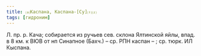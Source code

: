 ```yaml
---
title: ⒜Каспана, Каспана-[Су]⒯⒵
tags: [гидроним]
---
```


Л. пр. р. Кача; собирается из ручьев сев. склона Ялтинской яйлы, впад. в 8 км. к
ВЮВ от нп Синапное (Бахч.) – ср. РПН каспан – ; ср. тюрк. ИЛ Кыспана.
